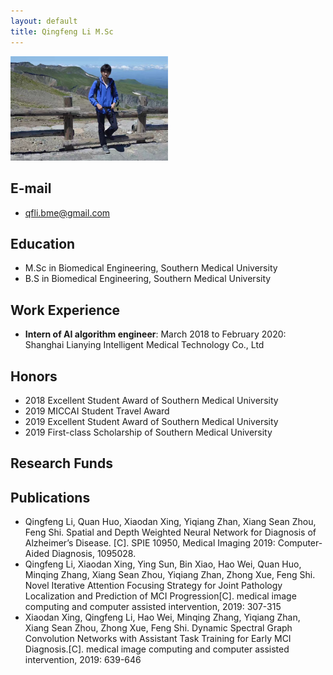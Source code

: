 ```yaml
---
layout: default
title: Qingfeng Li M.Sc
---
```


<p align="left"><img style="width:50%" src="/img/scholarpages_people/liqf.jpg"></p>

## E-mail

- qfli.bme@gmail.com

## Education

- M.Sc in Biomedical Engineering, Southern Medical University
- B.S in Biomedical Engineering, Southern Medical University

## Work Experience

- **Intern of AI algorithm engineer**: March 2018 to February 2020: Shanghai Lianying Intelligent Medical Technology Co., Ltd

## Honors

- 2018 Excellent Student Award of Southern Medical University
- 2019 MICCAI Student Travel Award
- 2019 Excellent Student Award of Southern Medical University
- 2019 First-class Scholarship of Southern Medical University


## Research Funds



## Publications

- Qingfeng Li, Quan Huo, Xiaodan Xing, Yiqiang Zhan, Xiang Sean Zhou, Feng Shi. Spatial and Depth Weighted Neural Network for Diagnosis of Alzheimer’s Disease. [C]. SPIE 10950, Medical Imaging 2019: Computer-Aided Diagnosis, 1095028.
- Qingfeng Li, Xiaodan Xing, Ying Sun, Bin Xiao, Hao Wei, Quan Huo, Minqing Zhang, Xiang Sean Zhou, Yiqiang Zhan, Zhong Xue, Feng Shi. Novel Iterative Attention Focusing Strategy for Joint Pathology Localization and Prediction of MCI Progression[C]. medical image computing and computer assisted intervention, 2019: 307-315
- Xiaodan Xing, Qingfeng Li, Hao Wei, Minqing Zhang, Yiqiang Zhan, Xiang Sean Zhou, Zhong Xue, Feng Shi. Dynamic Spectral Graph Convolution Networks with Assistant Task Training for Early MCI Diagnosis.[C]. medical image computing and computer assisted intervention, 2019: 639-646